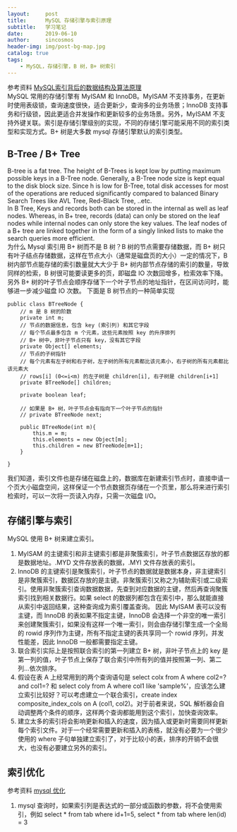 ```yaml
---
layout:     post
title:      MySQL 存储引擎与索引原理
subtitle:   学习笔记
date:       2019-06-10
author:     sincosmos
header-img: img/post-bg-map.jpg
catalog: true
tags:
    - MySQL，存储引擎，B 树，B+ 树索引
---
```


参考资料 [MySQL索引背后的数据结构及算法原理](http://blog.codinglabs.org/articles/theory-of-mysql-index.html)  
MySQL 常用的存储引擎有 MyISAM 和 InnoDB。MyISAM 不支持事务，在更新时使用表级锁，查询速度很快，适合更新少，查询多的业务场景；InnoDB 支持事务和行级锁，因此更适合并发操作和更新较多的业务场景。另外，MyISAM 不支持外键关联。索引是存储引擎级别的实现，不同的存储引擎可能采用不同的索引类型和实现方式。B+ 树是大多数 mysql 存储引擎默认的索引类型。
## B-Tree / B+ Tree
B-tree is a fat tree. The height of B-Trees is kept low by putting maximum possible keys in a B-Tree node. Generally, a B-Tree node size is kept equal to the disk block size. Since h is low for B-Tree, total disk accesses for most of the operations are reduced significantly compared to balanced Binary Search Trees like AVL Tree, Red-Black Tree, ..etc.  
In B Tree, Keys and records both can be stored in the internal as well as leaf nodes. Whereas, in B+ tree, records (data) can only be stored on the leaf nodes while internal nodes can only store the key values. The leaf nodes of a B+ tree are linked together in the form of a singly linked lists to make the search queries more efficient.  
为什么 Mysql 索引用 B+ 树而不是 B 树？B 树的节点需要存储数据，而 B+ 树只有叶子结点存储数据，这样在节点大小（通常是磁盘页的大小）一定的情况下，B 树内部节点能存储的索引数量就大大少于 B+ 树内部节点存储的索引的数量，导致同样的检索，B 树很可能要读更多的页，即磁盘 IO 次数回增多，检索效率下降。另外 B+ 树的叶子节点会顺序存储下一个叶子节点的地址指针，在区间访问时，能够进一步减少磁盘 IO 次数。
下面是 B 树节点的一种简单实现  

```
public class BTreeNode {
    // m 是 B 树的阶数
    private int m;
    // 节点的数据信息，包含 key (索引列) 和其它字段
    // 每个节点最多包含 m 个元素，这些元素按照 key 的升序排列
    // B+ 树中，非叶子节点只有 key，没有其它字段
    private Object[] elements;
    // 节点的子树指针
    // 每个元素有左子树和右子树，左子树的所有元素都比该元素小，右子树的所有元素都比该元素大
    // rows[i] (0<=i<m) 的左子树是 children[i], 右子树是 children[i+1]
    private BTreeNode[] children;

    private boolean leaf;
    
    // 如果是 B+ 树，叶子节点会有指向下一个叶子节点的指针
    // private BTreeNode next;

    public BTreeNode(int m){
        this.m = m;
        this.elements = new Object[m];
        this.children = new BTreeNode[m+1];
    }

}
```
我们知道，索引文件也是存储在磁盘上的，数据库在新建索引节点时，直接申请一个页大小磁盘空间，这样保证一个节点数据页存储在一个页里，那么将来进行索引检索时，可以一次将一页读入内存，只需一次磁盘 I/O。
## 存储引擎与索引
MySQL 使用 B+ 树来建立索引。
1) MyISAM 的主键索引和非主键索引都是非聚簇索引，叶子节点数据区存放的都是数据地址。.MYD 文件存放表的数据，.MYI 文件存放表的索引。
2) InnoDB 的主键索引是聚簇索引，叶子节点的数据就是数据本身，非主键索引是非聚簇索引，数据区存放的是主键。非聚簇索引又称之为辅助索引或二级索引。使用非聚簇索引查询数据数据，先查到对应数据的主键，然后再查询聚簇索引找到相关数据行。如果 select 的数据列都包含在索引中，那么就能直接从索引中返回结果，这种查询成为索引覆盖查询。
   因此 MyISAM 表可以没有主键，而 InnoDB 的表如果不指定主键，InnoDB 会选择一个非空的唯一索引来创建聚簇索引，如果没有这样一个唯一索引，则会由存储引擎生成一个全局的 rowid 序列作为主键，所有不指定主键的表共享同一个 rowid 序列，并发性能差，因此 InnoDB 一般都需要指定主键。
3) 联合索引实际上是按照联合索引的第一列建立 B+ 树，非叶子节点上的 key 是第一列的值，叶子节点上保存了联合索引中所有列的值并按照第一列、第二列...依次排序。
4) 假设在表 A 上经常用到的两个查询语句是 select colx from A where col2=? and col1=? 和 select coly from A where col1 like 'sample%'，应该怎么建立索引比较好？可以考虑建立一个联合索引，create index composite_index_cols on A (col1, col2)。对于前者来说，SQL 解析器会自动调整两个条件的顺序，这样两个查询都能用到这个索引，加快查询效率。
5) 建立太多的索引将会影响更新和插入的速度，因为插入或更新时需要同样更新每个索引文件。对于一个经常需要更新和插入的表格，就没有必要为一个很少使用的 where 子句单独建立索引了，对于比较小的表，排序的开销不会很大，也没有必要建立另外的索引。
## 索引优化
参考资料 [mysql 优化](http://blog.codinglabs.org/articles/theory-of-mysql-index.html)
1) mysql 查询时，如果索引列是表达式的一部分或函数的参数，将不会使用索引，例如 select * from tab where id+1=5, select * from tab where len(id) = 3
